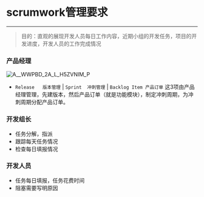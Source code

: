 # scrumwork管理要求

------

> 目的：直观的展现开发人员每日工作内容，近期小组的开发任务，项目的开发进度，开发人员的工作完成情况

### **产品经理**

![A__WWPBD_2A_L_H5ZVNIM_P](http://47.93.118.224/wiki-design/wiki-design/uploads/fb93cb9125dd78cb16c351a893ae3172/A__WWPBD_2A_L_H5ZVNIM_P.png)

- `Release   版本管理` | `Sprint  冲刺管理` | `Backlog Item 产品订单` 这3项由产品经理管理，先建版本，然后产品订单（就是功能模块），制定冲刺周期，为冲刺周期分配产品订单。

### **开发组长**

- 任务分解，指派
- 跟踪每天任务情况
- 检查每日填报情况

### **开发人员**

- 任务每日填报，任务花费时间
- 阻塞需要写明原因